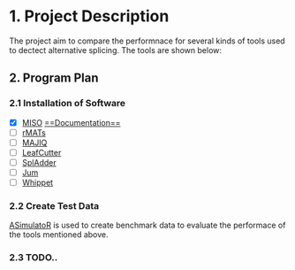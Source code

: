 # 1. Project Description 

The project aim to compare the performnace for several kinds of tools used to dectect alternative splicing. The  tools are shown below: 

## 2. Program Plan 

### 2.1 Installation of Software

 - [x] [MISO](http://hollywood.mit.edu/burgelab/miso/) [==Documentation==](https://miso.readthedocs.io/en/fastmiso/#using-miso-on-a-cluster)
 - [ ]  [rMATs](http://rnaseq-mats.sourceforge.net/index.html)
 - [ ] [MAJIQ](https://majiq.biociphers.org/)
 - [ ] [LeafCutter](https://davidaknowles.github.io/leafcutter/)
 - [ ] [SplAdder](https://github.com/ratschlab/spladder)
 - [ ] [Jum](https://github.com/qqwang-berkeley/JUM)
 - [ ] [Whippet](https://github.com/timbitz/Whippet.jl)

### 2.2 Create Test Data 

[ASimulatoR](https://github.com/biomedbigdata/ASimulatoR) is used to create benchmark data to evaluate the performace of the tools mentioned above. 


### 2.3 TODO..
<!--stackedit_data:
eyJoaXN0b3J5IjpbLTU5OTgyNDAwNCwyNzIzMzU1MTddfQ==
-->